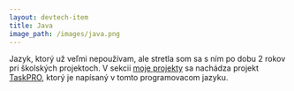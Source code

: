 ```yaml
---
layout: devtech-item
title: Java
image_path: /images/java.png
---
```


Jazyk, ktorý už veľmi nepoužívam, ale stretla som sa s ním po dobu 2 rokov pri školských projektoch. V sekcii [moje projekty](/projects) sa nachádza projekt [TaskPRO](/projects/taskpro), ktorý je napísaný v tomto programovacom jazyku.  
